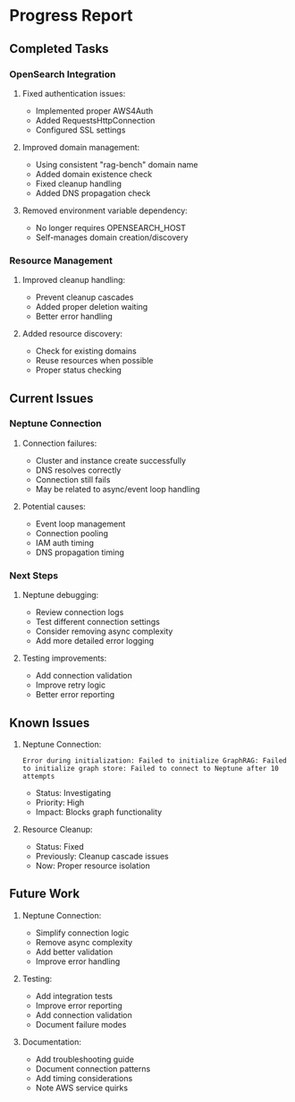 # Progress Report

## Completed Tasks

### OpenSearch Integration
1. Fixed authentication issues:
   - Implemented proper AWS4Auth
   - Added RequestsHttpConnection
   - Configured SSL settings

2. Improved domain management:
   - Using consistent "rag-bench" domain name
   - Added domain existence check
   - Fixed cleanup handling
   - Added DNS propagation check

3. Removed environment variable dependency:
   - No longer requires OPENSEARCH_HOST
   - Self-manages domain creation/discovery

### Resource Management
1. Improved cleanup handling:
   - Prevent cleanup cascades
   - Added proper deletion waiting
   - Better error handling

2. Added resource discovery:
   - Check for existing domains
   - Reuse resources when possible
   - Proper status checking

## Current Issues

### Neptune Connection
1. Connection failures:
   - Cluster and instance create successfully
   - DNS resolves correctly
   - Connection still fails
   - May be related to async/event loop handling

2. Potential causes:
   - Event loop management
   - Connection pooling
   - IAM auth timing
   - DNS propagation timing

### Next Steps
1. Neptune debugging:
   - Review connection logs
   - Test different connection settings
   - Consider removing async complexity
   - Add more detailed error logging

2. Testing improvements:
   - Add connection validation
   - Improve retry logic
   - Better error reporting

## Known Issues

1. Neptune Connection:
   ```
   Error during initialization: Failed to initialize GraphRAG: Failed to initialize graph store: Failed to connect to Neptune after 10 attempts
   ```
   - Status: Investigating
   - Priority: High
   - Impact: Blocks graph functionality

2. Resource Cleanup:
   - Status: Fixed
   - Previously: Cleanup cascade issues
   - Now: Proper resource isolation

## Future Work

1. Neptune Connection:
   - Simplify connection logic
   - Remove async complexity
   - Add better validation
   - Improve error handling

2. Testing:
   - Add integration tests
   - Improve error reporting
   - Add connection validation
   - Document failure modes

3. Documentation:
   - Add troubleshooting guide
   - Document connection patterns
   - Add timing considerations
   - Note AWS service quirks

